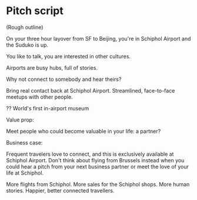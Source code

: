 Pitch script
==

(Rough outline)

On your three hour layover from SF to Beijing, you're in Schiphol Airport and the Suduko is up.

You like to talk, you are interested in other cultures.

Airports are busy hubs, full of stories.

Why not connect to somebody and hear theirs?

Bring real contact back at Schiphol Airport. Streamlined, face-to-face meetups with other people.

?? World's first in-airport museum

Value prop:

Meet people who could become valuable in your life: a partner?

Business case:

Frequent travelers love to connect, and this is exclusively available at Schiphol Airport. Don't think about flying from Brussels instead when you could hear a pitch from your next business partner or meet the love of your life at Schiphol.

More flights from Schiphol. More sales for the Schiphol shops. More human stories. Happier, better connected travellers.